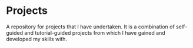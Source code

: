 # Projects
A repository for projects that I have undertaken. It is a combination of self-guided and tutorial-guided projects from which I have gained and developed my skills with.
